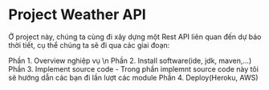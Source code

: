 # Project Weather API
Ở project này, chúng ta cùng đi xây dựng một Rest API liên quan đến dự báo thời tiết, cụ thể chúng ta sẽ đi qua các giai đoạn:

Phần 1. Overview nghiệp vụ \n
Phần 2. Install software(ide, jdk, maven,...)
Phần 3. Implement source code
    - Trong phần implemnt source code này tôi sẽ hướng dẫn các bạn đi lần lượt các module
Phần 4. Deploy(Heroku, AWS)
